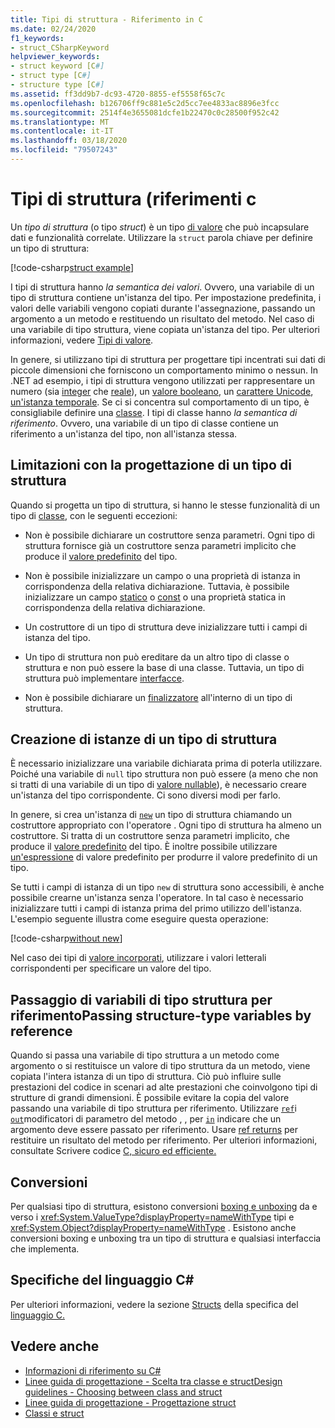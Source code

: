 ```yaml
---
title: Tipi di struttura - Riferimento in C
ms.date: 02/24/2020
f1_keywords:
- struct_CSharpKeyword
helpviewer_keywords:
- struct keyword [C#]
- struct type [C#]
- structure type [C#]
ms.assetid: ff3dd9b7-dc93-4720-8855-ef5558f65c7c
ms.openlocfilehash: b126706ff9c881e5c2d5cc7ee4833ac8896e3fcc
ms.sourcegitcommit: 2514f4e3655081dcfe1b22470c0c28500f952c42
ms.translationtype: MT
ms.contentlocale: it-IT
ms.lasthandoff: 03/18/2020
ms.locfileid: "79507243"
---
```

# <a name="structure-types-c-reference"></a>Tipi di struttura (riferimenti c

Un *tipo di struttura* (o tipo *struct*) è un tipo [di valore](value-types.md) che può incapsulare dati e funzionalità correlate. Utilizzare la `struct` parola chiave per definire un tipo di struttura:

[!code-csharp[struct example](snippets/StructType.cs#StructExample)]

I tipi di struttura hanno *la semantica dei valori*. Ovvero, una variabile di un tipo di struttura contiene un'istanza del tipo. Per impostazione predefinita, i valori delle variabili vengono copiati durante l'assegnazione, passando un argomento a un metodo e restituendo un risultato del metodo. Nel caso di una variabile di tipo struttura, viene copiata un'istanza del tipo. Per ulteriori informazioni, vedere [Tipi di valore](value-types.md).

In genere, si utilizzano tipi di struttura per progettare tipi incentrati sui dati di piccole dimensioni che forniscono un comportamento minimo o nessun. In .NET ad esempio, i tipi di struttura vengono utilizzati per rappresentare un numero (sia [integer](integral-numeric-types.md) che [reale](floating-point-numeric-types.md)), un [valore booleano](bool.md), un [carattere Unicode](char.md), [un'istanza temporale](xref:System.DateTime). Se ci si concentra sul comportamento di un tipo, è consigliabile definire una [classe](../keywords/class.md). I tipi di classe hanno *la semantica di riferimento*. Ovvero, una variabile di un tipo di classe contiene un riferimento a un'istanza del tipo, non all'istanza stessa.

## <a name="limitations-with-the-design-of-a-structure-type"></a>Limitazioni con la progettazione di un tipo di struttura

Quando si progetta un tipo di struttura, si hanno le stesse funzionalità di un tipo di [classe,](../keywords/class.md) con le seguenti eccezioni:

- Non è possibile dichiarare un costruttore senza parametri. Ogni tipo di struttura fornisce già un costruttore senza parametri implicito che produce il [valore predefinito](default-values.md) del tipo.

- Non è possibile inizializzare un campo o una proprietà di istanza in corrispondenza della relativa dichiarazione. Tuttavia, è possibile inizializzare un campo [statico](../keywords/static.md) o [const](../keywords/const.md) o una proprietà statica in corrispondenza della relativa dichiarazione.

- Un costruttore di un tipo di struttura deve inizializzare tutti i campi di istanza del tipo.

- Un tipo di struttura non può ereditare da un altro tipo di classe o struttura e non può essere la base di una classe. Tuttavia, un tipo di struttura può implementare [interfacce](../keywords/interface.md).

- Non è possibile dichiarare un [finalizzatore](../../programming-guide/classes-and-structs/destructors.md) all'interno di un tipo di struttura.

## <a name="instantiation-of-a-structure-type"></a>Creazione di istanze di un tipo di struttura

È necessario inizializzare una variabile dichiarata prima di poterla utilizzare. Poiché una variabile di `null` tipo struttura non può essere (a meno che non si tratti di una variabile di un tipo di [valore nullable](nullable-value-types.md)), è necessario creare un'istanza del tipo corrispondente. Ci sono diversi modi per farlo.

In genere, si crea un'istanza di [`new`](../operators/new-operator.md) un tipo di struttura chiamando un costruttore appropriato con l'operatore . Ogni tipo di struttura ha almeno un costruttore. Si tratta di un costruttore senza parametri implicito, che produce il [valore predefinito](default-values.md) del tipo. È inoltre possibile utilizzare [un'espressione](../operators/default.md) di valore predefinito per produrre il valore predefinito di un tipo.

Se tutti i campi di istanza di un tipo `new` di struttura sono accessibili, è anche possibile crearne un'istanza senza l'operatore. In tal caso è necessario inizializzare tutti i campi di istanza prima del primo utilizzo dell'istanza. L'esempio seguente illustra come eseguire questa operazione:

[!code-csharp[without new](snippets/StructType.cs#WithoutNew)]

Nel caso dei tipi di [valore incorporati](value-types.md#built-in-value-types), utilizzare i valori letterali corrispondenti per specificare un valore del tipo.

## <a name="passing-structure-type-variables-by-reference"></a>Passaggio di variabili di tipo struttura per riferimentoPassing structure-type variables by reference

Quando si passa una variabile di tipo struttura a un metodo come argomento o si restituisce un valore di tipo struttura da un metodo, viene copiata l'intera istanza di un tipo di struttura. Ciò può influire sulle prestazioni del codice in scenari ad alte prestazioni che coinvolgono tipi di strutture di grandi dimensioni. È possibile evitare la copia del valore passando una variabile di tipo struttura per riferimento. Utilizzare [`ref`](../keywords/ref.md#passing-an-argument-by-reference)i [`out`](../keywords/out-parameter-modifier.md)modificatori di parametro del metodo , , per [`in`](../keywords/in-parameter-modifier.md) indicare che un argomento deve essere passato per riferimento. Usare [ref returns](../../programming-guide/classes-and-structs/ref-returns.md) per restituire un risultato del metodo per riferimento. Per ulteriori informazioni, consultate Scrivere codice [C, sicuro ed efficiente.](../../write-safe-efficient-code.md)

## <a name="conversions"></a>Conversioni

Per qualsiasi tipo di struttura, esistono conversioni [boxing e unboxing](../../programming-guide/types/boxing-and-unboxing.md) da e verso i <xref:System.ValueType?displayProperty=nameWithType> tipi e <xref:System.Object?displayProperty=nameWithType> . Esistono anche conversioni boxing e unboxing tra un tipo di struttura e qualsiasi interfaccia che implementa.

## <a name="c-language-specification"></a>Specifiche del linguaggio C#

Per ulteriori informazioni, vedere la sezione [Structs](~/_csharplang/spec/structs.md) della specifica del [linguaggio C.](~/_csharplang/spec/introduction.md)

## <a name="see-also"></a>Vedere anche

- [Informazioni di riferimento su C#](../index.md)
- [Linee guida di progettazione - Scelta tra classe e structDesign guidelines - Choosing between class and struct](../../../standard/design-guidelines/choosing-between-class-and-struct.md)
- [Linee guida di progettazione - Progettazione struct](../../../standard/design-guidelines/struct.md)
- [Classi e struct](../../programming-guide/classes-and-structs/index.md)
